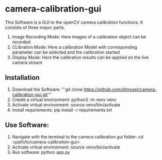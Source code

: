 # camera-calibration-gui

This Software is a GUI to the openCV camera calibration functions. 
It consists of three mayor parts. 
1) Image Recording Mode: 
    Here images of a calibration object can be recorded
2) CLibration Mode:
    Here a calibration Model with corresponding parameter can be selected and the calibration started
3) Display Mode:
    Here the calibration results can be applied on the live camera stream 

## Installation
1) Download the Software: '''git clone https://github.com/dlmoser/camera-calibration-gui.git'''
2) Create a virtual environment: python3 -m venv venv
3) Activate virtual environment: source venv/bin/activate
4) Install requirements: pip install -r requirements.txt

## Use Software:
1) Navigate with the terminal to the camera calibration gui folder: cd <path/to/camera-calibration-gui>
2) Activate virtual environment: source venv/bin/activate
3) Run software: python app.py





   